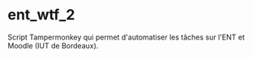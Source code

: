 # ent_wtf_2
Script Tampermonkey qui permet d'automatiser les tâches sur l'ENT et Moodle (IUT de Bordeaux).
